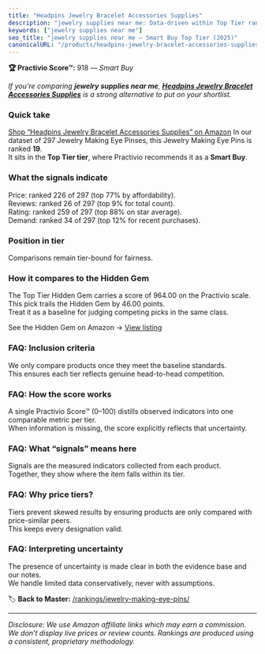 ```yaml
---
title: "Headpins Jewelry Bracelet Accessories Supplies"
description: "jewelry supplies near me: Data-driven within Top Tier ranking using the Practivio Score™. Positioned by quality, value, demand, findability, momentum."
keywords: ["jewelry supplies near me"]
seo_title: "jewelry supplies near me — Smart Buy Top Tier (2025)"
canonicalURL: "/products/headpins-jewelry-bracelet-accessories-supplies-B09SFWYNTL/"
---
```


**🏆 Practivio Score™:** 918 — _Smart Buy_


*If you're comparing **jewelry supplies near me**, **[Headpins Jewelry Bracelet Accessories Supplies](https://www.amazon.com/dp/B09SFWYNTL?tag=practivio-20)** is a strong alternative to put on your shortlist.*
### Quick take
[Shop “Headpins Jewelry Bracelet Accessories Supplies” on Amazon](https://www.amazon.com/dp/B09SFWYNTL?tag=practivio-20)
In our dataset of 297 Jewelry Making Eye Pinses, this Jewelry Making Eye Pins is ranked **19**.  
It sits in the **Top Tier tier**, where Practivio recommends it as a **Smart Buy**.

### What the signals indicate
Price: ranked 226 of 297 (top 77% by affordability).  
Reviews: ranked 26 of 297 (top 9% for total count).  
Rating: ranked 259 of 297 (top 88% on star average).  
Demand: ranked 34 of 297 (top 12% for recent purchases).

### Position in tier
Comparisons remain tier-bound for fairness.

### How it compares to the Hidden Gem
The Top Tier Hidden Gem carries a score of 964.00 on the Practivio scale.  
This pick trails the Hidden Gem by 46.00 points.  
Treat it as a baseline for judging competing picks in the same class.  

See the Hidden Gem on Amazon → [View listing](https://www.amazon.com/dp/B07543G29V?tag=practivio-20)

### FAQ: Inclusion criteria
We only compare products once they meet the baseline standards.  
This ensures each tier reflects genuine head-to-head competition.

### FAQ: How the score works
A single Practivio Score™ (0–100) distills observed indicators into one comparable metric per tier.  
When information is missing, the score explicitly reflects that uncertainty.

### FAQ: What “signals” means here
Signals are the measured indicators collected from each product.  
Together, they show where the item falls within its tier.

### FAQ: Why price tiers?
Tiers prevent skewed results by ensuring products are only compared with price-similar peers.  
This keeps every designation valid.

### FAQ: Interpreting uncertainty
The presence of uncertainty is made clear in both the evidence base and our notes.  
We handle limited data conservatively, never with assumptions.


🏷️ **Back to Master:** [/rankings/jewelry-making-eye-pins/](/rankings/jewelry-making-eye-pins/)

---
_Disclosure: We use Amazon affiliate links which may earn a commission. We don’t display live prices or review counts. Rankings are produced using a consistent, proprietary methodology._
